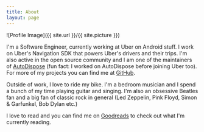 ```yaml
---
title: About
layout: page
---
```

![Profile Image]({{ site.url }}/{{ site.picture }})

I'm a Software Engineer, currently working at Uber on Android stuff. I work on Uber's Navigation 
SDK that powers Uber's drivers and their trips. I'm also active in the open source community and I am one of the maintainers of 
[AutoDispose](https://github.com/uber/AutoDispose) (fun fact: I worked on AutoDispose before joining Uber too). For more of my projects 
you can find me at [GitHub](https://github.com/shaishavgandhi05).

Outside of work, I love to ride my bike. I'm a bedroom musician and I spend a bunch of my time
playing guitar and singing. I'm also an obsessive Beatles fan and a big fan of classic rock in general 
(Led Zeppelin, Pink Floyd, Simon & Garfunkel, Bob Dylan etc.)

I love to read and you can find me on [Goodreads](https://www.goodreads.com/user/show/32521118-shaishav-gandhi) to check out what I'm currently reading.


